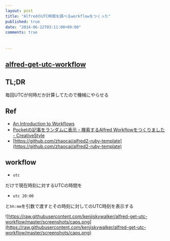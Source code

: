 ```yaml
---
layout: post
title: "AlfredのUTC時間を調べるworkflowをつくった"
published: true
date: "2014-06-22T03:11:00+09:00"
comments: true


---
```


## [alfred-get-utc-workflow](https://github.com/kenjiskywalker/alfred-get-utc-workflow)

## TL;DR

毎回UTCが何時だか計算してたので機械にやらせる

## Ref

- [An Introduction to Workflows](http://support.alfredapp.com/workflows)
- [Pocketの記事をランダムに表示・検索するAlfred Workflowをつくりました - CreativeStyle](http://kadoppe.com/archives/2014/01/alfred-random-pocket-workflow.html)
- [https://github.com/zhaocai/alfred2-ruby-template](https://github.com/zhaocai/alfred2-ruby-template)

## workflow

- `utc`

だけで現在時刻に対するUTCの時間を

- `utc 20:00`

と`hh:mm`を引数で渡すとその時刻に対してのUTC時刻を表示する  
  
![https://raw.githubusercontent.com/kenjiskywalker/alfred-get-utc-workflow/master/screenshots/caps.png](https://raw.githubusercontent.com/kenjiskywalker/alfred-get-utc-workflow/master/screenshots/caps.png)
